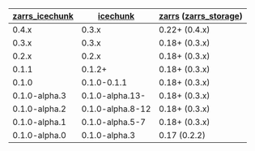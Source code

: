 | [zarrs_icechunk]     | [icechunk]       | [zarrs] ([zarrs_storage]) |
| -------------------- | ---------------- | ------------------------- |
| 0.4.x                | 0.3.x            | 0.22+ (0.4.x)             |
| 0.3.x                | 0.3.x            | 0.18+ (0.3.x)             |
| 0.2.x                | 0.2.x            | 0.18+ (0.3.x)             |
| 0.1.1                | 0.1.2+           | 0.18+ (0.3.x)             |
| 0.1.0                | 0.1.0-0.1.1      | 0.18+ (0.3.x)             |
| 0.1.0-alpha.3        | 0.1.0-alpha.13-  | 0.18+ (0.3.x)             |
| 0.1.0-alpha.2        | 0.1.0-alpha.8-12 | 0.18+ (0.3.x)             |
| 0.1.0-alpha.1        | 0.1.0-alpha.5-7  | 0.18+ (0.3.x)             |
| 0.1.0-alpha.0        | 0.1.0-alpha.3    | 0.17 (0.2.2)              |

[zarrs_icechunk]: https://crates.io/crates/zarrs_icechunk
[icechunk]: https://crates.io/crates/icechunk
[zarrs]: https://crates.io/crates/zarrs
[zarrs_storage]: https://crates.io/crates/zarrs_storage

